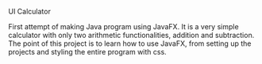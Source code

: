 UI Calculator

First attempt of making Java program using JavaFX. It is a very simple calculator with only two arithmetic functionalities, addition and subtraction. The point of this project is to learn how to use JavaFX, from setting up the projects and styling the entire program with css.
